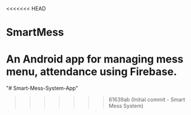 <<<<<<< HEAD
# SmartMess
An Android app for managing mess menu, attendance using Firebase.
=======
"# Smart-Mess-System-App" 
>>>>>>> 61639ab (Initial commit - Smart Mess System)
